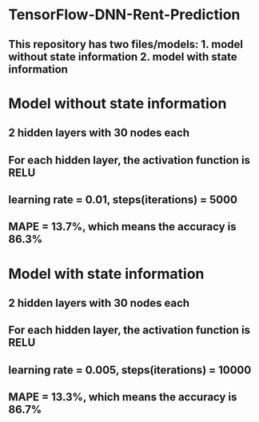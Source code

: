 # TensorFlow-DNN-Rent-Prediction
## This repository has two files/models: 1. model without state information  2. model with state information
# Model without state information
## 2 hidden layers with 30 nodes each
## For each hidden layer, the activation function is RELU
## learning rate = 0.01, steps(iterations) = 5000
## MAPE = 13.7%, which means the accuracy is 86.3%
# Model with state information
## 2 hidden layers with 30 nodes each
## For each hidden layer, the activation function is RELU
## learning rate = 0.005, steps(iterations) = 10000
## MAPE = 13.3%, which means the accuracy is 86.7%
